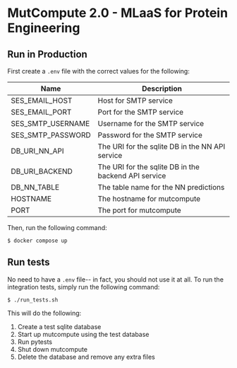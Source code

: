 # MutCompute 2.0 - MLaaS for Protein Engineering

## Run in Production
First create a `.env` file with the correct values for the following:

|Name | Description|
|-----|-------------|
|SES_EMAIL_HOST| Host for SMTP service|
|SES_EMAIL_PORT| Port for the SMTP service|
|SES_SMTP_USERNAME| Username for the SMTP service|
|SES_SMTP_PASSWORD| Password for the SMTP service|
|DB_URI_NN_API| The URI for the sqlite DB in the NN API service|
|DB_URI_BACKEND| The URI for the sqlite DB in the backend API service|
|DB_NN_TABLE| The table name for the NN predictions|
|HOSTNAME| The hostname for mutcompute|
|PORT| The port for mutcompute|

Then, run the following command:

`$ docker compose up`

## Run tests
No need to have a `.env` file-- in fact, you should not use it at all.  To run the integration tests, simply run the following command:

`$ ./run_tests.sh`

This will do the following:
1. Create a test sqlite database
2. Start up mutcompute using the test database
3. Run pytests
4. Shut down mutcompute
5. Delete the database and remove any extra files